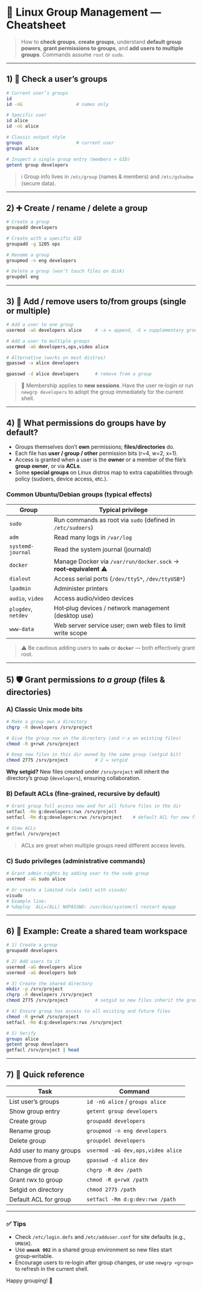 # 👥 Linux Group Management — Cheatsheet

> How to **check groups**, **create groups**, understand **default group powers**, **grant permissions to groups**, and **add users to multiple groups**. Commands assume `root` or `sudo`.

---

## 1) 🔎 Check a user’s groups

```bash
# Current user’s groups
id
id -nG                    # names only

# Specific user
id alice
id -nG alice

# Classic output style
groups                    # current user
groups alice

# Inspect a single group entry (members + GID)
getent group developers
```

> ℹ️ Group info lives in `/etc/group` (names & members) and `/etc/gshadow` (secure data).

---

## 2) ➕ Create / rename / delete a group

```bash
# Create a group
groupadd developers

# Create with a specific GID
groupadd -g 1205 ops

# Rename a group
groupmod -n eng developers

# Delete a group (won’t touch files on disk)
groupdel eng
```

---

## 3) 👤 Add / remove users to/from groups (single or multiple)

```bash
# Add a user to one group
usermod -aG developers alice     # -a = append, -G = supplementary groups

# Add a user to multiple groups
usermod -aG developers,ops,video alice

# Alternative (works on most distros)
gpasswd -a alice developers

gpasswd -d alice developers      # remove from a group
```

> 🔁 Membership applies to **new sessions**. Have the user re‑login or run `newgrp developers` to adopt the group immediately for the current shell.

---

## 4) 🧾 What permissions do groups have by default?

* Groups themselves don’t **own** permissions; **files/directories** do.
* Each file has **user / group / other** permission bits (r=4, w=2, x=1).
* Access is granted when a user is the **owner** or a member of the file’s **group owner**, or via **ACLs**.
* Some **special groups** on Linux distros map to extra capabilities through policy (sudoers, device access, etc.).

### Common Ubuntu/Debian groups (typical effects)

| Group               | Typical privilege                                                 |
| ------------------- | ----------------------------------------------------------------- |
| `sudo`              | Run commands as root via `sudo` (defined in `/etc/sudoers`)       |
| `adm`               | Read many logs in `/var/log`                                      |
| `systemd-journal`   | Read the system journal (journald)                                |
| `docker`            | Manage Docker via `/var/run/docker.sock` → **root‑equivalent** ⚠️ |
| `dialout`           | Access serial ports (`/dev/ttyS*`, `/dev/ttyUSB*`)                |
| `lpadmin`           | Administer printers                                               |
| `audio`, `video`    | Access audio/video devices                                        |
| `plugdev`, `netdev` | Hot‑plug devices / network management (desktop use)               |
| `www-data`          | Web server service user; own web files to limit write scope       |

> ⚠️ Be cautious adding users to **`sudo`** or **`docker`** — both effectively grant root.

---

## 5) 🛡️ Grant permissions *to a group* (files & directories)

### A) Classic Unix mode bits

```bash
# Make a group own a directory
chgrp -R developers /srv/project

# Give the group rwx on the directory (and r-x on existing files)
chmod -R g+rwX /srv/project

# Keep new files in this dir owned by the same group (setgid bit)
chmod 2775 /srv/project          # 2 = setgid
```

**Why setgid?** New files created under `/srv/project` will inherit the directory’s group (`developers`), ensuring collaboration.

### B) Default ACLs (fine‑grained, recursive by default)

```bash
# Grant group full access now and for all future files in the dir
setfacl -Rm g:developers:rwx /srv/project
setfacl -Rm d:g:developers:rwx /srv/project    # default ACL for new files/dirs

# View ACLs
getfacl /srv/project
```

> ACLs are great when multiple groups need different access levels.

### C) Sudo privileges (administrative commands)

```bash
# Grant admin rights by adding user to the sudo group
usermod -aG sudo alice

# Or create a limited rule (edit with visudo)
visudo
# Example line:
# %deploy  ALL=(ALL) NOPASSWD: /usr/bin/systemctl restart myapp
```

---

## 6) 🧪 Example: Create a shared team workspace

```bash
# 1) Create a group
groupadd developers

# 2) Add users to it
usermod -aG developers alice
usermod -aG developers bob

# 3) Create the shared directory
mkdir -p /srv/project
chgrp -R developers /srv/project
chmod 2775 /srv/project          # setgid so new files inherit the group

# 4) Ensure group has access to all existing and future files
chmod -R g+rwX /srv/project
setfacl -Rm d:g:developers:rwx /srv/project

# 5) Verify
groups alice
getent group developers
getfacl /srv/project | head
```

---

## 7) 🧭 Quick reference

| Task                    | Command                           |
| ----------------------- | --------------------------------- |
| List user’s groups      | `id -nG alice` / `groups alice`   |
| Show group entry        | `getent group developers`         |
| Create group            | `groupadd developers`             |
| Rename group            | `groupmod -n eng developers`      |
| Delete group            | `groupdel developers`             |
| Add user to many groups | `usermod -aG dev,ops,video alice` |
| Remove from a group     | `gpasswd -d alice dev`            |
| Change dir group        | `chgrp -R dev /path`              |
| Grant rwx to group      | `chmod -R g+rwX /path`            |
| Setgid on directory     | `chmod 2775 /path`                |
| Default ACL for group   | `setfacl -Rm d:g:dev:rwx /path`   |

---

### ✅ Tips

* Check `/etc/login.defs` and `/etc/adduser.conf` for site defaults (e.g., `UMASK`).
* Use **`umask 002`** in a shared group environment so new files start group‑writable.
* Encourage users to re‑login after group changes, or use `newgrp <group>` to refresh in the current shell.

Happy grouping! 🧩
